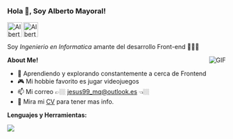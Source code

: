
<h3 title="AlbertoMayoral"> Hola 👋, Soy Alberto Mayoral!</h3>

<a href="https://www.linkedin.com/in/albertomayoralquintero/">
  <img align="left" alt="Alberto's LinkdeIn" width="34px" src="https://skillicons.dev/icons?i=linkedin" />
</a>

<a href="https://www.instagram.com/mayoral.dev/">
  <img align="left" alt="Alberto's Instagram" width="34px" src="https://skillicons.dev/icons?i=instagram" />
</a>


<br />
<br />

Soy  *Ingenierio en Informatica* amante del desarrollo Front-end 👨🏽‍💻


**About Me!**
  <img align="right" alt="GIF" src="https://www.codedex.io/api/petStatus?user=mayoralDev" />


- 🌱 Aprendiendo y explorando constantemente a cerca de Frontend 
- 🎮 Mi hobbie favorito es jugar videojuegos
- 📫 Mi correo 👉🏼 [jesus99_mq@outlook.es](mailto:jesus99_mq@outlook.es) 👈🏼
- 📝 Mira mi [CV](https://drive.google.com/file/d/1lxRlzdCc8R184doLlhujKtvGqGw_gdqQ/view?usp=drive_link) para tener mas info.


**Lenguajes y Herramientas:**  

<p >
  <a href="https://skillicons.dev">
   <img src="https://skillicons.dev/icons?i=html,css,js,react,tailwind,bootstrap,git,github,figma,mysql&perline=3">
  </a>
</p>

 


